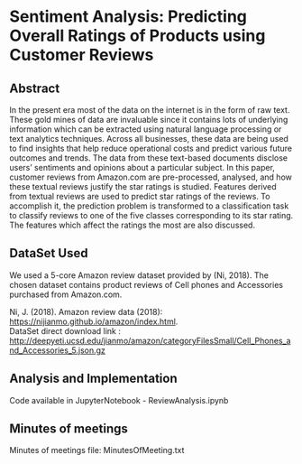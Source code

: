 # Sentiment Analysis: Predicting Overall Ratings of Products using Customer Reviews

## Abstract
In the present era most of the data on the internet is in the form of raw text. These gold mines
of data are invaluable since it contains lots of underlying information which can be extracted using
natural language processing or text analytics techniques. Across all businesses, these data are being
used to find insights that help reduce operational costs and predict various future outcomes and
trends. The data from these text-based documents disclose users’ sentiments and opinions about a
particular subject. In this paper, customer reviews from Amazon.com are pre-processed, analysed,
and how these textual reviews justify the star ratings is studied. Features derived from textual reviews
are used to predict star ratings of the reviews. To accomplish it, the prediction problem is transformed
to a classification task to classify reviews to one of the five classes corresponding to its star rating.
The features which affect the ratings the most are also discussed.

## DataSet Used
We used a 5-core Amazon review dataset provided by (Ni, 2018). The chosen dataset contains product
reviews of Cell phones and Accessories purchased from Amazon.com.

Ni, J. (2018). Amazon review data (2018): https://nijianmo.github.io/amazon/index.html. <br/>
DataSet direct download link :  http://deepyeti.ucsd.edu/jianmo/amazon/categoryFilesSmall/Cell_Phones_and_Accessories_5.json.gz


## Analysis and Implementation
Code available in JupyterNotebook - ReviewAnalysis.ipynb

## Minutes of meetings
Minutes of meetings file: MinutesOfMeeting.txt
